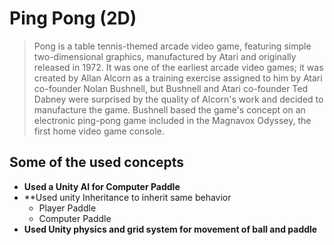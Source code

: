 # Ping Pong (2D)

> Pong is a table tennis-themed arcade video game, featuring simple two-dimensional graphics, manufactured by Atari and originally released in 1972. It was one of the earliest arcade video games; it was created by Allan Alcorn as a training exercise assigned to him by Atari co-founder Nolan Bushnell, but Bushnell and Atari co-founder Ted Dabney were surprised by the quality of Alcorn's work and decided to manufacture the game. Bushnell based the game's concept on an electronic ping-pong game included in the Magnavox Odyssey, the first home video game console.

## Some of the used concepts
* **Used a Unity AI for Computer Paddle**
* **Used unity Inheritance to inherit same behavior
  * Player Paddle
  * Computer Paddle
* **Used Unity physics and grid system for movement of ball and paddle**
